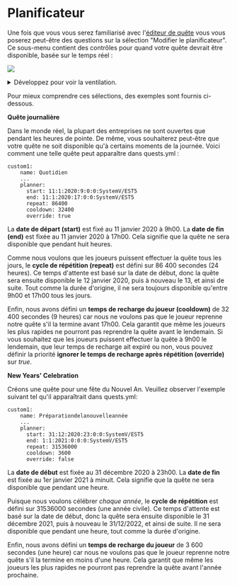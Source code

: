 # Planificateur

Une fois que vous vous serez familiarisé avec l'[éditeur de quête](../setup/quests-editor.md) vous vous poserez peut-être des questions sur la sélection "Modifier le planificateur". Ce sous-menu contient des contrôles pour quand votre quête devrait être disponible, basée sur le temps réel :

![](https://camo.githubusercontent.com/07cea0e4af2b6bde23df1ada96f63d46b090cfe97a32b8889eb3599245245ff8/68747470733a2f2f692e696d6775722e636f6d2f7743374134396a2e706e67)

<details>

<summary>Développez pour voir la ventilation.</summary>

1. Time the quest should become available
2. Time the quest should cease to be available
3. Length until quest is available again
4. Length to wait after completing quest
5. If true, players can take quest immediately after repeat cycle ends
6. Finish working on your quest planner

</details>

Pour mieux comprendre ces sélections, des exemples sont fournis ci-dessous.

**Quête journalière**

Dans le monde réel, la plupart des entreprises ne sont ouvertes que pendant les heures de pointe. De même, vous souhaiterez peut-être que votre quête ne soit disponible qu'à certains moments de la journée. Voici comment une telle quête peut apparaître dans quests.yml :

```
custom1:
    name: Quotidien
    ...
    planner:
      start: 11:1:2020:9:0:0:SystemV/EST5
      end: 11:1:2020:17:0:0:SystemV/EST5
      repeat: 86400
      cooldown: 32400
      override: true
```

La **date de départ (start)** est fixé au 11 janvier 2020 à 9h00. La **date de fin (end)** est fixée au 11 janvier 2020 à 17h00. Cela signifie que la quête ne sera disponible que pendant huit heures.

Comme nous voulons que les joueurs puissent effectuer la quête tous les jours, le **cycle de répétition (repeat)** est défini sur 86 400 secondes (24 heures). Ce temps d'attente est basé sur la date de début, donc la quête sera ensuite disponible le 12 janvier 2020, puis à nouveau le 13, et ainsi de suite. Tout comme la durée d'origine, il ne sera toujours disponible qu'entre 9h00 et 17h00 tous les jours.

Enfin, nous avons défini un **temps de recharge du joueur (cooldown)** de 32 400 secondes (9 heures) car nous ne voulons pas que le joueur reprenne notre quête s'il la termine avant 17h00. Cela garantit que même les joueurs les plus rapides ne pourront pas reprendre la quête avant le lendemain. Si vous souhaitez que les joueurs puissent effectuer la quête à 9h00 le lendemain, que leur temps de recharge ait expiré ou non, vous pouvez définir la priorité **ignorer le temps de recharge après répétition (override)** sur _true_.

**New Years' Celebration**

Créons une quête pour une fête du Nouvel An. Veuillez observer l'exemple suivant tel qu'il apparaîtrait dans quests.yml:

```
custom1:
    name: Préparationdelanouvelleannée
    ...
    planner:
      start: 31:12:2020:23:0:0:SystemV/EST5
      end: 1:1:2021:0:0:0:SystemV/EST5
      repeat: 31536000
      cooldown: 3600
      override: false
```

La **date de début** est fixée au 31 décembre 2020 à 23h00. La **date de fin** est fixée au 1er janvier 2021 à minuit. Cela signifie que la quête ne sera disponible que pendant une heure.

Puisque nous voulons célébrer _chaque année_, le **cycle de répétition** est défini sur 31536000 secondes (une année civile). Ce temps d'attente est basé sur la date de début, donc la quête sera ensuite disponible le 31 décembre 2021, puis à nouveau le 31/12/2022, et ainsi de suite. Il ne sera disponible que pendant une heure, tout comme la durée d'origine.

Enfin, nous avons défini un **temps de recharge du joueur** de 3 600 secondes (une heure) car nous ne voulons pas que le joueur reprenne notre quête s'il la termine en moins d'une heure. Cela garantit que même les joueurs les plus rapides ne pourront pas reprendre la quête avant l'année prochaine.
